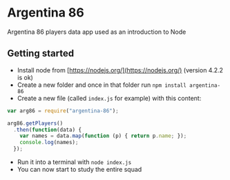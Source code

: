 # Argentina 86

Argentina 86 players data app used as an introduction to Node

## Getting started

- Install node from [https://nodejs.org/](https://nodejs.org/) (version 4.2.2 is ok)
- Create a new folder and once in that folder run `npm install argentina-86`
- Create a new file (called `index.js` for example) with this content:

```js
var arg86 = require("argentina-86");

arg86.getPlayers()
  .then(function(data) {
    var names = data.map(function (p) { return p.name; });
    console.log(names);
  });
```

- Run it into a terminal with `node index.js`
- You can now start to study the entire squad
